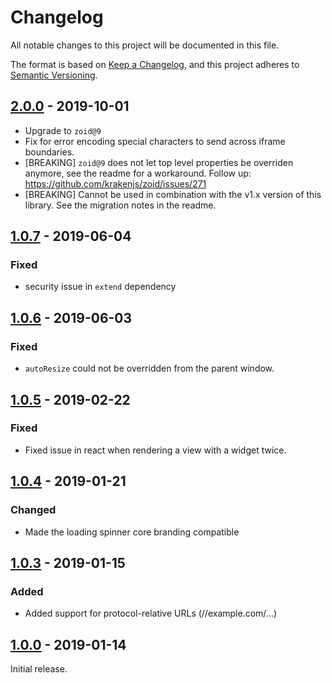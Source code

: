 # Changelog
All notable changes to this project will be documented in this file.

The format is based on [Keep a Changelog](http://keepachangelog.com/),
and this project adheres to [Semantic Versioning](https://semver.org/).

## [2.0.0] - 2019-10-01
- Upgrade to `zoid@9`
- Fix for error encoding special characters to send across iframe boundaries.
- [BREAKING] `zoid@9` does not let top level properties be overriden anymore, see the readme for a workaround. Follow up: https://github.com/krakenjs/zoid/issues/271
- [BREAKING] Cannot be used in combination with the v1.x version of this library. See the migration notes in the readme.

## [1.0.7] - 2019-06-04

### Fixed
- security issue in `extend` dependency

## [1.0.6] - 2019-06-03

### Fixed
- `autoResize` could not be overridden from the parent window.

## [1.0.5] - 2019-02-22

### Fixed
- Fixed issue in react when rendering a view with a widget twice.

## [1.0.4] - 2019-01-21

### Changed
- Made the loading spinner core branding compatible


## [1.0.3] - 2019-01-15

### Added
- Added support for protocol-relative URLs (//example.com/...)


## [1.0.0] - 2019-01-14
Initial release.


[Unreleased]: https://github.com/digipolisantwerp/embeddable-widgets_module_js/compare/v2.0.0...HEAD
[2.0.0]: https://github.com/digipolisantwerp/embeddable-widgets_module_js/compare/v1.0.7...v2.0.0
[1.0.7]: https://github.com/digipolisantwerp/embeddable-widgets_module_js/compare/v1.0.6...v1.0.7
[1.0.6]: https://github.com/digipolisantwerp/embeddable-widgets_module_js/compare/v1.0.5...v1.0.6
[1.0.5]: https://github.com/digipolisantwerp/embeddable-widgets_module_js/compare/v1.0.4...v1.0.5
[1.0.4]: https://github.com/digipolisantwerp/embeddable-widgets_module_js/compare/v1.0.3...v1.0.4
[1.0.3]: https://github.com/digipolisantwerp/embeddable-widgets_module_js/compare/v1.0.0...v1.0.3
[1.0.0]: https://github.com/digipolisantwerp/embeddable-widgets_module_js/compare/v1.0.0
